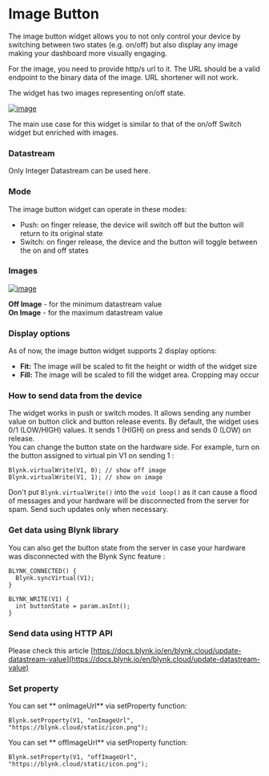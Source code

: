 # Image Button

The image button widget allows you to not only control your device by switching between two states (e.g. on/off) but also display any image making your dashboard more visually engaging.&#x20;

For the image, you need to provide http/s url to it. The URL should be a valid endpoint to the binary data of the image. URL shortener will not work.

The widget has two images representing on/off state.

[![image](https://user-images.githubusercontent.com/24506752/171159657-bddb6373-1cc5-4fa1-8a58-db10c3727f08.png)](https://user-images.githubusercontent.com/24506752/171159657-bddb6373-1cc5-4fa1-8a58-db10c3727f08.png)

The main use case for this widget is similar to that of the on/off Switch widget but enriched with images.

### Datastream

Only Integer Datastream can be used here.

### Mode

The image button widget can operate in these modes:

* Push: on finger release, the device will switch off but the button will return to its original state
* Switch: on finger release, the device and the button will toggle between the on and off states

### Images

[![image](https://user-images.githubusercontent.com/24506752/171161912-d15f26bf-e4e6-4df6-930f-4cfb6fe29505.png)](https://user-images.githubusercontent.com/24506752/171161912-d15f26bf-e4e6-4df6-930f-4cfb6fe29505.png)

**Off Image** - for the minimum datastream value\
**On Image** - for the maximum datastream value

### Display options

As of now, the image button widget supports 2 display options:

* **Fit:** The image will be scaled to fit the height or width of the widget size
* **Fill:** The image will be scaled to fill the widget area. Cropping may occur

### How to send data from the device

The widget works in push or switch modes. It allows sending any number value on button click and button release events. By default, the widget uses 0/1 (LOW/HIGH) values. It sends 1 (HIGH) on press and sends 0 (LOW) on release.\
You can change the button state on the hardware side. For example, turn on the button assigned to virtual pin V1 on sending 1 :

```
Blynk.virtualWrite(V1, 0); // show off image
Blynk.virtualWrite(V1, 1); // show on image
```

Don't put `Blynk.virtualWrite()` into the `void loop()` as it can cause a flood of messages and your hardware will be disconnected from the server for spam. Send such updates only when necessary.

### Get data using Blynk library

You can also get the button state from the server in case your hardware was disconnected with the Blynk Sync feature :

```
BLYNK_CONNECTED() {
  Blynk.syncVirtual(V1);
}

BLYNK_WRITE(V1) {
  int buttonState = param.asInt();
}
```

### Send data using HTTP API

Please check this article [https://docs.blynk.io/en/blynk.cloud/update-datastream-value](https://docs.blynk.io/en/blynk.cloud/update-datastream-value)

### Set property

You can set \*\* onImageUrl\*\* via setProperty function:

```
Blynk.setProperty(V1, "onImageUrl", "https://blynk.cloud/static/icon.png");
```

You can set \*\* offImageUrl\*\* via setProperty function:

```
Blynk.setProperty(V1, "offImageUrl", "https://blynk.cloud/static/icon.png");
```
